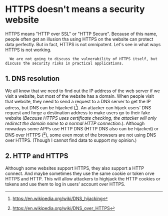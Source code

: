 # HTTPS doesn't means a security website
HTTPS means "HTTP over SSL" or "HTTP Secure". Because of this name, people often get an illusion tha using HTTPS on the website can protect data perfectly. But in fact, HTTPS is not omnipotent. Let's see in what ways HTTPS is not working.

      We are not going to discuss the vulnerability of HTTPS itself, but discuss the security risks in practical applications.

## 1. DNS resolution

We all know that we need to find out the IP address of the web server if we visit a website, but most of the website has a domain. When people visit that website, they need to send a request to a DNS server to get the IP adress, but DNS can be hijacked ([^DNS hijacking - Wikipedia]). An attacker can hijack users' DNS request and forge a destination address to make users go to their fake website (*Because HTTPS uses certificate checking, the attacker will only redirect the domain name to a normal HTTP connection.*). Although nowadays some APPs use HTTP DNS (HTTP DNS also can be hijacked) or DNS over HTTPS ([^DNS over HTTPS - Wikipedia]), some even most of the browsers are not using DNS over HTTPS.
(Though I cannot find data to support my opinion.)


[^DNS hijacking - wikipedia]:https://en.wikipedia.org/wiki/DNS_hijacking
[^DNS over HTTPS - Wikipedia]:https://en.wikipedia.org/wiki/DNS_over_HTTPS

## 2. HTTP and HTTPS

Although some websites support HTTPS, they also support a HTTP connect. And maybe sometimes they use the same cookie or token orve HTTPS and HTTP. This will allow attackers to highjack the HTTP cookies or tokens and use them to log in users' account over HTTPS.
